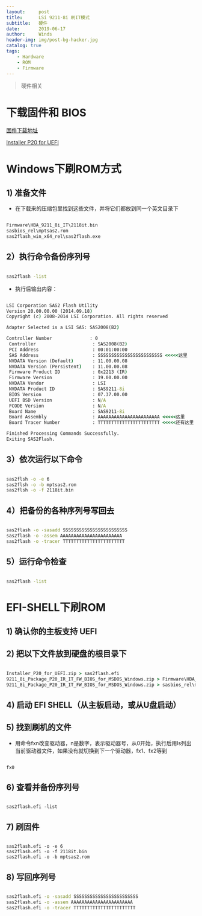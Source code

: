 ```yaml
---
layout:     post
title:      LSi 9211-8i 刷IT模式
subtitle:   硬件
date:       2019-06-17
author:     Winds
header-img: img/post-bg-hacker.jpg
catalog: true
tags:
    - Hardware
    - ROM
    - Firmware
---
```


>硬件相关

# 下载固件和 BIOS

[固件下载地址](https://docs.broadcom.com/docs/9211_8i_Package_P20_IR_IT_FW_BIOS_for_MSDOS_Windows.zip)

[Installer P20 for UEFI](https://docs.broadcom.com/docs/Installer_P20_for_UEFI.zip)

# Windows下刷ROM方式

## 1) 准备文件

* 在下载来的压缩包里找到这些文件，并将它们都放到同一个英文目录下

```cmd

Firmware\HBA_9211_8i_IT\2118it.bin
sasbios_rel\mptsas2.rom
sas2flash_win_x64_rel\sas2flash.exe

```

## 2）执行命令备份序列号

```cmd

sas2flash -list

```

* 执行后输出内容：

```cmd

LSI Corporation SAS2 Flash Utility
Version 20.00.00.00 (2014.09.18)
Copyright (c) 2008-2014 LSI Corporation. All rights reserved

Adapter Selected is a LSI SAS: SAS2008(B2)

Controller Number              : 0
 Controller                     : SAS2008(B2)
 PCI Address                    : 00:01:00:00
 SAS Address                    : SSSSSSSSSSSSSSSSSSSSSSSS <<<<<这里
 NVDATA Version (Default)       : 11.00.00.08
 NVDATA Version (Persistent)    : 11.00.00.08
 Firmware Product ID            : 0x2213 (IR)
 Firmware Version               : 19.00.00.00
 NVDATA Vendor                  : LSI
 NVDATA Product ID              : SAS9211-8i
 BIOS Version                   : 07.37.00.00
 UEFI BSD Version               : N/A
 FCODE Version                  : N/A
 Board Name                     : SAS9211-8i
 Board Assembly                 : AAAAAAAAAAAAAAAAAAAAAAA <<<<<这里
 Board Tracer Number            : TTTTTTTTTTTTTTTTTTTTTTT <<<<<还有这里

Finished Processing Commands Successfully.
Exiting SAS2Flash.

```

## 3）依次运行以下命令

```cmd

sas2flsh -o -e 6
sas2flsh -o -b mptsas2.rom
sas2flsh -o -f 2118it.bin

```

## 4）把备份的各种序列号写回去

```cmd

sas2flash -o -sasadd SSSSSSSSSSSSSSSSSSSSSSSS
sas2flash -o -assem AAAAAAAAAAAAAAAAAAAAAAA
sas2flash -o -tracer TTTTTTTTTTTTTTTTTTTTTTT

```

## 5）运行命令检查

```cmd

sas2flash -list

```

# EFI-SHELL下刷ROM

## 1) 确认你的主板支持 UEFI

## 2) 把以下文件放到硬盘的根目录下

```cmd

Installer_P20_for_UEFI.zip > sas2flash.efi
9211_8i_Package_P20_IR_IT_FW_BIOS_for_MSDOS_Windows.zip > Firmware\HBA_9211_8i_IT\2118it.bin
9211_8i_Package_P20_IR_IT_FW_BIOS_for_MSDOS_Windows.zip > sasbios_rel\mptsas2.rom

```

## 4) 启动 EFI SHELL（从主板启动，或从U盘启动）

## 5) 找到刷机的文件

* 用命令fxn改变驱动器，n是数字，表示驱动器号，从0开始，执行后用ls列出当前驱动器文件，如果没有就切换到下一个驱动器，fx1、fx2等到

```shell

fx0

```

## 6) 查看并备份序列号

```shell

sas2flash.efi -list

```

## 7) 刷固件

```shell

sas2flash.efi -o -e 6
sas2flash.efi -o -f 2118it.bin
sas2flash.efi -o -b mptsas2.rom

```

## 8) 写回序列号

```cmd

sas2flash.efi -o -sasadd SSSSSSSSSSSSSSSSSSSSSSSS
sas2flash.efi -o -assem AAAAAAAAAAAAAAAAAAAAAAA
sas2flash.efi -o -tracer TTTTTTTTTTTTTTTTTTTTTTT

```
